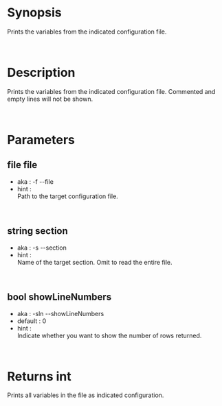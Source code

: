 # Synopsis

Prints the variables from the indicated configuration file.



&nbsp;

# Description

Prints the variables from the indicated configuration file.
Commented and empty lines will not be shown.



&nbsp;

# Parameters

## file file

- aka       : -f --file
- hint      :  
  Path to the target configuration file.


&nbsp;

## string section

- aka       : -s --section
- hint      :  
  Name of the target section. Omit to read the entire file.


&nbsp;

## bool showLineNumbers

- aka       : -sln --showLineNumbers
- default   : 0
- hint      :  
  Indicate whether you want to show the number of rows returned.



&nbsp;

# Returns int

Prints all variables in the file as indicated configuration.
